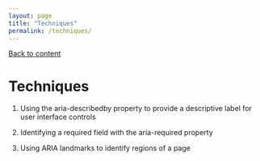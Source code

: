```yaml
---
layout: page
title: "Techniques"
permalink: /techniques/
---
```

<link rel="stylesheet" href="/assets/css/style.css?v=07f9abc06ad55cffb2433692575c223659db012e" media="screen"><link rel="stylesheet" href="/css/style.css">
<a class="back-link" href="https://shoshiko.github.io">Back to content</a>
   
<div class="inner" markdown="1">

# Techniques

1. Using the aria-describedby property to provide a descriptive label for user interface controls

2. Identifying a required field with the aria-required property

10. Using ARIA landmarks to identify regions of a page

</div>